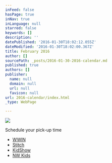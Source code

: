```yaml
---
inFeed: false
hasPage: true
inNav: true
inLanguage: null
starred: false
keywords: []
description: ''
datePublished: '2016-01-30T18:02:12.055Z'
dateModified: '2016-01-30T18:02:00.367Z'
title: February 2016
author: []
sourcePath: _posts/2016-01-30-2016-calendar.md
published: true
authors: []
publisher:
  name: null
  domain: null
  url: null
  favicon: null
url: 2016-calendar/index.html
_type: WebPage

---
```

![](https://s3-us-west-2.amazonaws.com/the-grid-img/p/9e7834fc1ac801f4981b3ee7fb6945f38a04f89d.jpg)

Schedule your pick-up time

* [WWIN][0]
* [Stitch][1]
* [KidShow][2]
* [NW Kids][3]

[0]: https://www.timetrade.com/book/BDJDN
[1]: https://www.timetrade.com/book/YS55C
[2]: https://www.timetrade.com/book/187TR
[3]: https://www.timetrade.com/book/G34PM